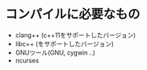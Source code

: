 # コンパイルに必要なもの

* clang++ (c++11をサポートしたバージョン)
* libc++ (<codecvt>をサポートしたバージョン)
* GNUツール(GNU, cygwin ..)
* ncurses
